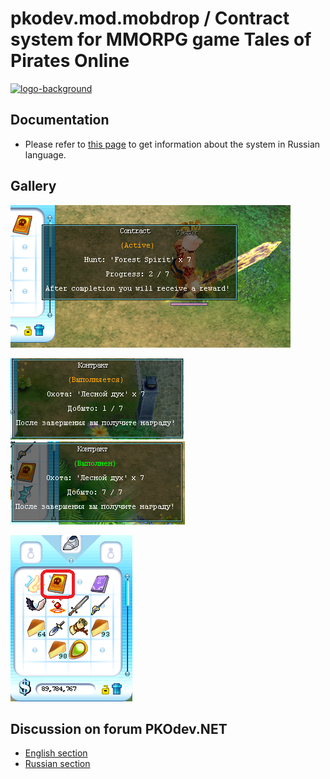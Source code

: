 # pkodev.mod.mobdrop / Contract system for MMORPG game Tales of Pirates Online

[![logo-background](https://user-images.githubusercontent.com/3164064/163711104-29410e0d-3c86-411a-9319-9ffeaa62abb8.png)](http://pkodev.net "PKOdev.NET")

## Documentation

- Please refer to [this page](https://github.com/V3ct0r1024/pkodev.mod.contract/blob/master/doc/guide_ru.md) to get information about the system in Russian language.

## Gallery

![Image 1](https://raw.githubusercontent.com/V3ct0r1024/pkodev.mod.contract/master/img/active_eng.png)

![Image 2](https://raw.githubusercontent.com/V3ct0r1024/pkodev.mod.contract/master/img/active_rus.png)
![Image 3](https://raw.githubusercontent.com/V3ct0r1024/pkodev.mod.contract/master/img/completed_rus.png)

![Image 4](https://raw.githubusercontent.com/V3ct0r1024/pkodev.mod.contract/master/img/bag.png)

## Discussion on forum PKOdev.NET

- [English section](https://pkodev.net/topic/5903-contract-system/)
- [Russian section](https://pkodev.net/topic/5902-%D1%81%D0%B8%D1%81%D1%82%D0%B5%D0%BC%D0%B0-%D0%BA%D0%BE%D0%BD%D1%82%D1%80%D0%B0%D0%BA%D1%82%D0%BE%D0%B2/)
